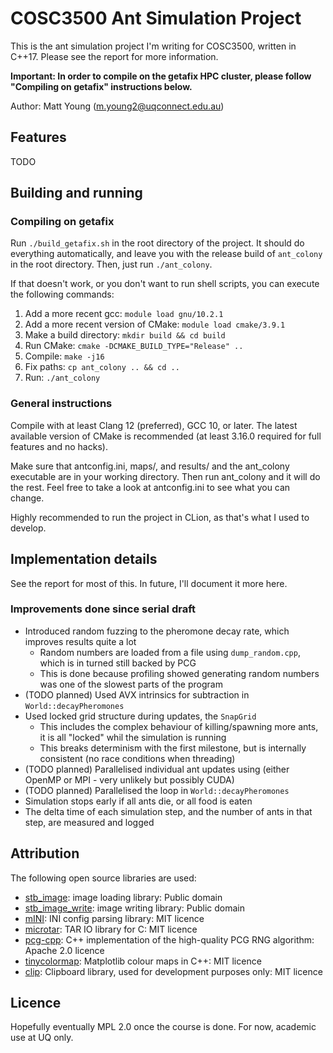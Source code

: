 # COSC3500 Ant Simulation Project
This is the ant simulation project I'm writing for COSC3500, written in C++17. Please see the report
for more information.

**Important: In order to compile on the getafix HPC cluster, please follow "Compiling on getafix" 
instructions below.**

Author: Matt Young (m.young2@uqconnect.edu.au)

## Features
TODO

## Building and running
### Compiling on getafix
Run `./build_getafix.sh` in the root directory of the project. It should do everything automatically,
and leave you with the release build of `ant_colony` in the root directory. Then, just run `./ant_colony`.

If that doesn't work, or you don't want to run shell scripts, you can execute the following commands:

1. Add a more recent gcc: `module load gnu/10.2.1`
2. Add a more recent version of CMake: `module load cmake/3.9.1`
3. Make a build directory: `mkdir build && cd build`
4. Run CMake: `cmake -DCMAKE_BUILD_TYPE="Release" ..`
5. Compile: `make -j16`
6. Fix paths: `cp ant_colony .. && cd ..`
7. Run: `./ant_colony`

### General instructions
Compile with at least Clang 12 (preferred), GCC 10, or later. The latest available version of CMake
is recommended (at least 3.16.0 required for full features and no hacks).

Make sure that antconfig.ini, maps/, and results/ and the ant_colony executable are in your working
directory. Then run ant_colony and it will do the rest. Feel free to take a look at antconfig.ini
to see what you can change.

Highly recommended to run the project in CLion, as that's what I used to develop.

## Implementation details
See the report for most of this. In future, I'll document it more here.

### Improvements done since serial draft
- Introduced random fuzzing to the pheromone decay rate, which improves results quite a lot
  - Random numbers are loaded from a file using `dump_random.cpp`, which is in turned still backed by PCG
  - This is done because profiling showed generating random numbers was one of the slowest parts of the program
- (TODO planned) Used AVX intrinsics for subtraction in `World::decayPheromones`
- Used locked grid structure during updates, the `SnapGrid`
  - This includes the complex behaviour of killing/spawning more ants, it is all "locked" whil the simulation is running
  - This breaks determinism with the first milestone, but is internally consistent (no race conditions when threading)
- (TODO planned) Parallelised individual ant updates using (either OpenMP or MPI - very unlikely but possibly CUDA)
- (TODO planned) Parallelised the loop in `World::decayPheromones`
- Simulation stops early if all ants die, or all food is eaten
- The delta time of each simulation step, and the number of ants in that step, are measured and logged

## Attribution
The following open source libraries are used:

- [stb_image](https://github.com/nothings/stb/blob/master/stb_image.h): image loading library: Public domain
- [stb_image_write](https://github.com/nothings/stb/blob/master/stb_image_write.h): image writing library: Public domain
- [mINI](https://github.com/pulzed/mINI): INI config parsing library: MIT licence
- [microtar](https://github.com/rxi/microtar): TAR IO library for C: MIT licence
- [pcg-cpp](https://github.com/imneme/pcg-cpp): C++ implementation of the high-quality PCG RNG algorithm: Apache 2.0 licence
- [tinycolormap](https://github.com/yuki-koyama/tinycolormap): Matplotlib colour maps in C++: MIT licence
- [clip](https://github.com/dacap/clip): Clipboard library, used for development purposes only: MIT licence

## Licence
Hopefully eventually MPL 2.0 once the course is done. For now, academic use at UQ only.
